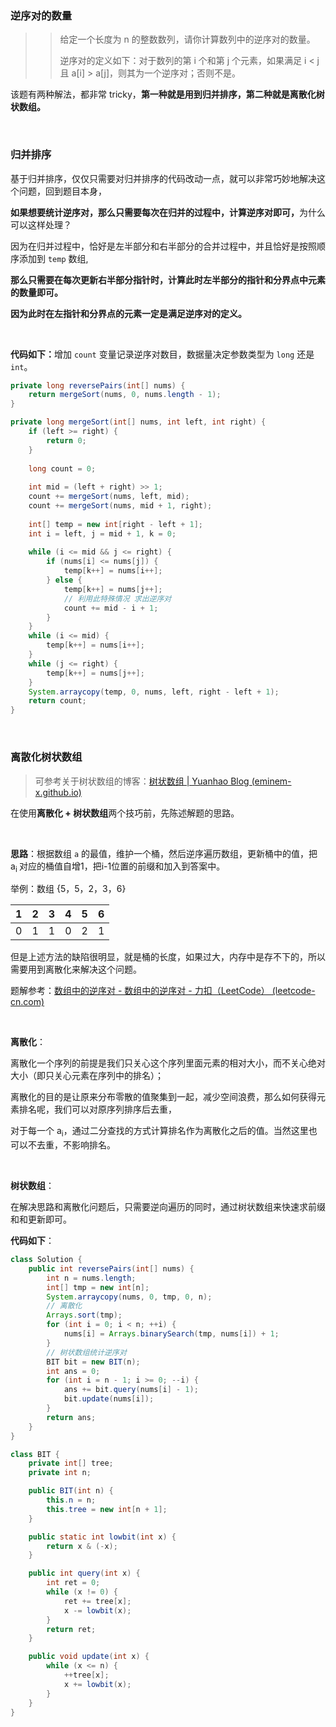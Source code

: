 ### 逆序对的数量

> >给定一个长度为 n 的整数数列，请你计算数列中的逆序对的数量。
> >
> >逆序对的定义如下：对于数列的第 i 个和第 j 个元素，如果满足 i < j 且 a[i] > a[j]，则其为一个逆序对；否则不是。

该题有两种解法，都非常 tricky，<strong>第一种就是用到归并排序，第二种就是离散化树状数组。</strong>

<br>

### 归并排序

基于归并排序，仅仅只需要对归并排序的代码改动一点，就可以非常巧妙地解决这个问题，回到题目本身，

<strong>如果想要统计逆序对，那么只需要每次在归并的过程中，计算逆序对即可，</strong>为什么可以这样处理？

因为在归并过程中，恰好是左半部分和右半部分的合并过程中，并且恰好是按照顺序添加到 `temp` 数组,

<strong>那么只需要在每次更新右半部分指针时，计算此时左半部分的指针和分界点中元素的数量即可。</strong>

<strong>因为此时在左指针和分界点的元素一定是满足逆序对的定义。</strong>

<br>

<strong>代码如下：</strong>增加 `count` 变量记录逆序对数目，数据量决定参数类型为 `long` 还是 `int`。

```java
private long reversePairs(int[] nums) {
    return mergeSort(nums, 0, nums.length - 1);
}

private long mergeSort(int[] nums, int left, int right) {
    if (left >= right) {
        return 0;
    }
    
    long count = 0;
    
    int mid = (left + right) >> 1;
    count += mergeSort(nums, left, mid);
    count += mergeSort(nums, mid + 1, right);
    
    int[] temp = new int[right - left + 1];
    int i = left, j = mid + 1, k = 0;
    
    while (i <= mid && j <= right) {
        if (nums[i] <= nums[j]) {
            temp[k++] = nums[i++];
        } else {
            temp[k++] = nums[j++];
            // 利用此特殊情况 求出逆序对
            count += mid - i + 1;
        }
    }
    while (i <= mid) {
        temp[k++] = nums[i++];
    }
    while (j <= right) {
        temp[k++] = nums[j++];
    }
    System.arraycopy(temp, 0, nums, left, right - left + 1);
    return count;
}
```

<br>

### 离散化树状数组

> 可参考关于树状数组的博客：[树状数组 | Yuanhao Blog (eminem-x.github.io)](https://eminem-x.github.io/2022/04/12/树状数组/#more)

在使用<strong>离散化 + 树状数组</strong>两个技巧前，先陈述解题的思路。

<br>

<strong>思路</strong>：根据数组 `a` 的最值，维护一个桶，然后逆序遍历数组，更新桶中的值，把a<sub>i </sub>对应的桶值自增1，把i-1位置的前缀和加入到答案中。

举例：数组 {5，5，2，3，6}

|  1   |  2   |  3   |  4   |  5   |  6   |
| :--: | :--: | :--: | :--: | :--: | :--: |
|  0   |  1   |  1   |  0   |  2   |  1   |

但是上述方法的缺陷很明显，就是桶的长度，如果过大，内存中是存不下的，所以需要用到离散化来解决这个问题。

题解参考：[数组中的逆序对 - 数组中的逆序对 - 力扣（LeetCode） (leetcode-cn.com)](https://leetcode-cn.com/problems/shu-zu-zhong-de-ni-xu-dui-lcof/solution/shu-zu-zhong-de-ni-xu-dui-by-leetcode-solution/)

<br>

<strong>离散化</strong>：

离散化一个序列的前提是我们只关心这个序列里面元素的相对大小，而不关心绝对大小（即只关心元素在序列中的排名）；

离散化的目的是让原来分布零散的值聚集到一起，减少空间浪费，那么如何获得元素排名呢，我们可以对原序列排序后去重，

对于每一个 a<sub>i</sub>，通过二分查找的方式计算排名作为离散化之后的值。当然这里也可以不去重，不影响排名。

<br>

<strong>树状数组</strong>：

在解决思路和离散化问题后，只需要逆向遍历的同时，通过树状数组来快速求前缀和和更新即可。

<strong>代码如下</strong>：

```java
class Solution {
    public int reversePairs(int[] nums) {
        int n = nums.length;
        int[] tmp = new int[n];
        System.arraycopy(nums, 0, tmp, 0, n);
        // 离散化
        Arrays.sort(tmp);
        for (int i = 0; i < n; ++i) {
            nums[i] = Arrays.binarySearch(tmp, nums[i]) + 1;
        }
        // 树状数组统计逆序对
        BIT bit = new BIT(n);
        int ans = 0;
        for (int i = n - 1; i >= 0; --i) {
            ans += bit.query(nums[i] - 1);
            bit.update(nums[i]);
        }
        return ans;
    }
}

class BIT {
    private int[] tree;
    private int n;

    public BIT(int n) {
        this.n = n;
        this.tree = new int[n + 1];
    }

    public static int lowbit(int x) {
        return x & (-x);
    }

    public int query(int x) {
        int ret = 0;
        while (x != 0) {
            ret += tree[x];
            x -= lowbit(x);
        }
        return ret;
    }

    public void update(int x) {
        while (x <= n) {
            ++tree[x];
            x += lowbit(x);
        }
    }
}
```

